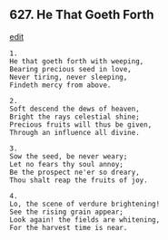 
## 627.  He That Goeth Forth
[edit](https://docs.google.com/document/d/137Nu-0KTXH9w6Z4AZqVRvieIPiTn-7nI/edit?mode=html)



    1.
    He that goeth forth with weeping,
    Bearing precious seed in love, 
    Never tiring, never sleeping, 
    Findeth mercy from above. 

    2.
    Soft descend the dews of heaven, 
    Bright the rays celestial shine; 
    Precious fruits will thus be given, 
    Through an influence all divine. 

    3.
    Sow the seed, be never weary; 
    Let no fears thy soul annoy; 
    Be the prospect ne'er so dreary, 
    Thou shalt reap the fruits of joy. 

    4.
    Lo, the scene of verdure brightening! 
    See the rising grain appear; 
    Look again! the fields are whitening, 
    For the harvest time is near.
